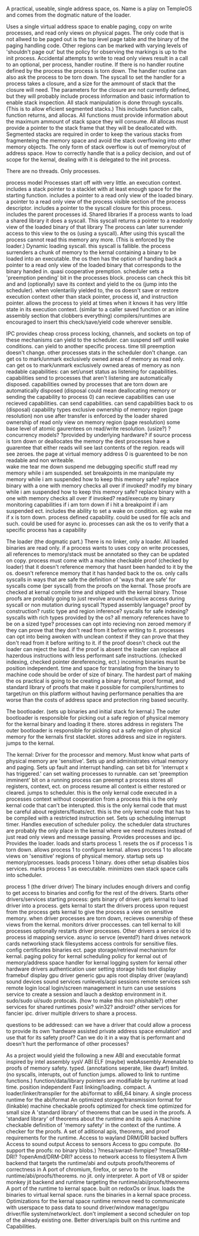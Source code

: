 A practical, useable, single address space, os.
Name is a play on TempleOS and comes from the dogmatic nature of the loader. 

Uses a single virtual address space to enable paging, copy on write processes, and read only views on physical pages. 
The only code that is not allwed to be paged out is the top level page table and the binary of the paging handling code. Other regions can be marked with varying levels of 'shouldn't page out' but the policy for observing the markings is up to the init process.
Accidental attempts to write to read only views result in a call to an optional, per process, handler routine. If there is no handler routine defined by the process the process is torn down. The handler routine can also ask the process to be torn down. The syscall to set the handler for a process takes a closure, and a size for the ammount of stack that the closure will need. The parameters for the closure are not currently defined, but they will probably include process information and basic information to enable stack inspection. 
All stack manipulation is done through syscalls. (This is to allow eficient segmented stacks.) This includes function calls, function returns, and allocas. All functions must provide information about the maximum ammount of stack space they will consume. All allocas must provide a pointer to the stack frame that they will be deallocated with. 
Segmented stacks are required in order to keep the various stacks from fragmenteing the memory space and avoid the stack overflowing into other memory objects. The only form of stack overflow is out of memory/out of address space. How to correctly handle that is a policy decision, and out of scope for the kernal, dealing with it is delegated to the init process. 

There are no threads. Only processes. 

process model
Processes start off with very little. 
    an execution context.
        includes a stack pointer to a stacklet with at least enough space for the starting function.
        includes a pointer to a read only view of the loaded binary.
    a pointer to a read only view of the process visible section of the process descriptor.
        includes a pointer to the syscall closure for this process. 
        includes the parent processes id.
Shared libraries
    If a process wants to load a shared library it does a syscall. This syscall returns a pointer to a readonly view of the loaded binary of that library
    The process can later surrender access to this view to the os (using a syscall). After using this syscall the process cannot read this memory any more. (This is enforced by the loader.)
Dynamic loading syscall.
    this syscall is fallible.
    the process surrenders a chunk of memory to the kernal containing a binary to be loaded into an executable.
    the os then has the option of handing back a pointer to a read only view of the loaded binary that corresponds to the binary handed in. 
quasi cooperative premption.
    scheduler sets a 'preemption pending' bit in the processes block. 
    process can check this bit and and (optionally) save its context and yield to the os (jump into the scheduler). 
    when volentariliy yielded to, the os doesn't save or restore execution context other than stack pointer, process id, and instruction pointer. 
    allows the process to yield at times when it knows it has very little state in its execution context. (similar to a caller saved function or an inline assembly section that clobbers everything)
    compilers/runtimes are encouraged to insert this check/save/yield code wherever sensible. 
    
        
IPC
provides cheap cross process locking, channels, and sockets on top of these mechanisms
can yield to the scheduler.
can suspend self untill wake conditions.
can yield to another specific process. 
    time till preemption doesn't change.
    other processes stats in the scheduler don't change. 
can get os to mark/unmark exclusively owned areas of memory as read only.
can get os to mark/unmark exclusively owned areas of memory as non readable
capabilities:
    can set/unset status as listening for capabilities.
    capabilities send to processes that aren't listening are automatically disposed.
    capabilities owned by processes that are torn down are automatically disposed
        (disposal could mean deallocating memory or sending the capability to process 0)
    can recieve capabilities
    can use recieved capabilities.
    can send capabilities. 
    can send capabilities back to os (disposal)
    capability types
        exclusive ownership of memory region (page resolution)
            non use after transfer is enforced by the loader
        shared ownership of read only view on memory region (page resolution)
            some base level of atomic gaurentees on read/write resolution. 
                (usize?) 
                ?concurrency models? 
                ?provided by underlying hardware?
            if source process is torn down or deallocates the memory the dest processes have a guarentee that either
                reads will see last contents of the region.
                reads will see zeroes.
                    the page at virtual memory address 0 is guarenteed to be non readable and non writeable.            
        wake me
        tear me down
        suspend me
        debugging specific stuff
            read my memory while i am suspended. 
            set breakpoints in me 
            manipulate my memory while i am suspended
                how to keep this memory safe?
                    replace binary with a one with memory checks all over if invoked?
            modify my binary while i am suspended
                how to keep this memory safe?
                    replace binary with a one with memory checks all over if invoked?
        read/execute my binary
        monitoring capabilities
            if i am torn down
            if i hit a breakpoint
            if i am suspended
            ect.
            includes the ability to set a wake on condition. eg: wake me if x is torn down.
        process defined capability.
            could be used for file acls and such. 
            could be used for async io. 
            processes can ask the os to verify that a specific process has a capability
 
The loader (the dogmatic part.)
There is no linker, only a loader.
    All loaded binaries are read only. 
    if a process wants to uses copy on write processes, all references to memory/stack must be annotated so they can be updated on copy. 
    process must come with a machine checkable proof (checked by loader) that it 
        doesn't reference memory that hasnt been handed to it by the os.
        doesn't reference memory that it has handed back to the os.
        only calls syscalls in ways that are safe
            the definition of 'ways that are safe' for syscalls come (per syscall) from the proofs on the kernal. 
            Those proofs are checked at kernal compile time and shipped with the kernal binary.
            Those proofs are probably going to just revolve around exclusive access during syscall or non mutation during syscall
        ?typed assembly language?
        proof by construction?
        rustic type and region inference?
        syscalls for safe indexing?
        syscalls with rich types provided by the os?
        all memory references have to be on a sized type?
    processes can opt into recieving non zeroed memory if they can prove that they don't read from it before writing to it.
    processes can opt into being awoken with unclean context if they can prove that they don't read from it before writing to it. 
    if the proof doesn't check out the loader can reject the load.
    if the proof is absent the loader can replace all hazerdous instructions with less performant safe instructions. (checked indexing, checked pointer dereferencing, ect.)
    incoming binaries must be position independent. 
    time and space for translating from the binary to machine code should be order of size of binary.
The hardest part of making the os practical is going to be creating a binary format, proof format, and standard library of proofs that make it possible for compilers/runtimes to target/run on this platform without having performance penalties tha are worse than the costs of address space and protection ring based security. 
    
The bootloader. (sets up binaries and initial stack for kernal.)
    The outer bootloader is responsible for picking out a safe region of physical memory for the kernal binary and loading it there. stores address in registers
    The outer bootloader is responsible for picking out a safe region of physical memory for the kernals first stacklet. stores address and size in registers.
    jumps to the kernal.
    
The kernal: Driver for the processor and memory. 
Must know what parts of physical memory are 'sensitive'.
Sets up and administrates virtual memory and paging.
Sets up fault and interrupt handling. 
    can set bit for 'interrupt x has triggered.'
    can set waiting processes to runnable.
    can set 'preemption imminent' bit on a running process
    can preempt a process
        stores all registers, context, ect.
            on process resume all context is either restored or cleared. 
        jumps to scheduler.
    this is the only kernal code executed in a processes context without cooperation from a process
        this is the only kernal code that can't be interupted.
        this is the only kernal code that must be careful about registers/floats/ect.
        this is the only kernal code that has to be compiled with a restricted instruction set.
Sets up scheduling interrupt timer.
Handles execution of scheduler policy. 
    the scheduler data structures are probably the only place in the kernal where we need mutexes instead of just read only views and message passing. 
Provides processes and ipc. 
Provides the loader.
loads and starts process 1.
resets the os if processs 1 is torn down.
allows process 1 to configure kernal.
allows process 1 to allocate views on 'sensitive' regions of physical memory.
startup
    sets up memory/processes.
    loads process 1 binary.
    does other setup
    disables bios services.
    marks process 1 as executable.
    minimizes own stack space
    calls into scheduler.
 
process 1 (the driver driver)
The binary includes enough drivers and config to get access to binaries and config for the rest of the drivers.
Starts other drivers/services
    starting process:
        gets binary of driver.
        gets kernal to load driver into a process.
        gets kernal to start the drivers process
        upon request from the process gets kernal to give the process a view on sensitive memory.
        when driver processes are torn down, recieves ownership of these views from the kernal. 
        monitors driver proccesses. 
        can tell kernal to kill processes
        optionally restarts driver processes.
    Other drivers
        a service id to process id mapping service.
        async io servce (eventd?)
        hard drives
        network cards
        networking stack
        filesystems
        access controls for sensitive files. 
            config
            certificates
            binaries
            ect.
        page storage/retrieval mechanism for kernal.
        paging policy for kernal
        scheduling policy for kernal
        out of memory/address space handler for kernal
        logging system for kernal
        other hardware drivers
        authentication
        user setting storage
        hids
        text display
        framebuf display
        gpu driver
        generic gpu apis
        root display driver (wayland)
        sound devices
        sound services
        runlevels/acpi
        sessions
        remote services
            ssh
            remote login
        local login/screen management
            in turn can use sessions service to create a session and lauch a desktop environment in it.
        sudo/sudo ui/sudo protocals. (how to make this non phishable?)
        other services for shared runtimes
            posix?
            win32?
            android?
        other services for fancier ipc.
        driver multiple drivers to share a process.

questions to be addressed:
    can we have a driver that could allow a process to provide its own 'hardware assisted private address space emulation' and use that for its safety proof? Can we do it in a way that is performant and doesn't hurt the performance of other processes?
    
As a project would yield the following
a new ABI and executable format 
    inspired by
        intel assembly
        sysV ABI
        ELF
        (maybe) webAssembly
    Amenable to proofs of memory safety.
        typed. (annotations seperate, like dwarf)
        limited. (no syscalls, interupts, out of function jumps. allowed to link to runtime functions.)
        function/data/library pointers are modifiable by runtime at load time.
        position independent
    Fast linking/loading.
    compact.
A loader/linker/transpiler for the abi/format to x86_64 binary.
A single process runtime for the abi/format
An optimized storage/transmission format for (linkable) machine checkable proofs
    optimized for check time
    optimized for small size
A 'standard library' of theorems that can be used in the proofs. 
A 'standard library' of theorems about the runtime and its apis
A machine checkable definition of 'memory safety' in the context of the runtime. 
A checker for the proofs.
A set of aditional apis, theorems, and proof requirements for the runtime.
    Access to wayland
        DRM/DRI backed buffers
    Access to sound output
    Access to sensors
    Access to gpu compute. (to support the proofs: no binary blobs.)
        ?mesa/swrast-llvmpipe?
        ?mesa/DRM-DRI?
        ?openAmd/DRM-DRI?
    access to network
    access to filesystem
A llvm backend that targets the runtime/abi and outputs proofs/theorems of correctness in 
A port of chromium, firefox, or servo to the runtime/abi/proofs/theorems.
    no jit. only interpreter.
A port of V8 or spider monkey jit backend and runtime targeting the runtime/abi/proofs/theorems
A port of the runtime to kernal space.
    built on redoxOs or linux.
    loads the binaries to virtual kernal space.
    runs the binaries in a kernal space process.
Optimizations for the kernal space runtime
    remove need to communicate with userspace to pass data to sound driver/window manager/gpu driver/file system/network/ect.
    don't implement a second scheduler on top of the already existing one. 
Better drivers/apis built on this runtime and Capabilities. 
        
